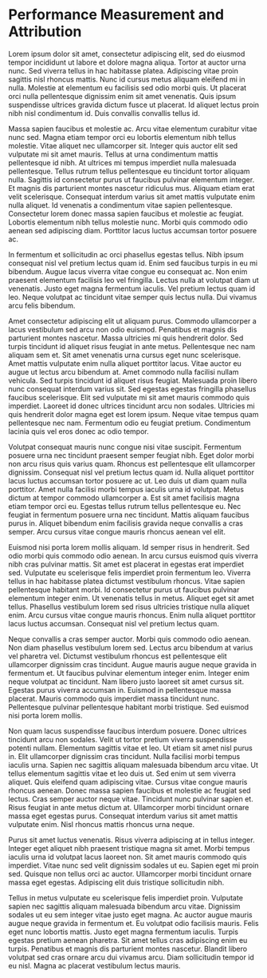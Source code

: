 

# Performance Measurement and Attribution
Lorem ipsum dolor sit amet, consectetur adipiscing elit, sed do eiusmod tempor incididunt ut labore et dolore magna aliqua. Tortor at auctor urna nunc. Sed viverra tellus in hac habitasse platea. Adipiscing vitae proin sagittis nisl rhoncus mattis. Nunc id cursus metus aliquam eleifend mi in nulla. Molestie at elementum eu facilisis sed odio morbi quis. Ut placerat orci nulla pellentesque dignissim enim sit amet venenatis. Quis ipsum suspendisse ultrices gravida dictum fusce ut placerat. Id aliquet lectus proin nibh nisl condimentum id. Duis convallis convallis tellus id.

Massa sapien faucibus et molestie ac. Arcu vitae elementum curabitur vitae nunc sed. Magna etiam tempor orci eu lobortis elementum nibh tellus molestie. Vitae aliquet nec ullamcorper sit. Integer quis auctor elit sed vulputate mi sit amet mauris. Tellus at urna condimentum mattis pellentesque id nibh. At ultrices mi tempus imperdiet nulla malesuada pellentesque. Tellus rutrum tellus pellentesque eu tincidunt tortor aliquam nulla. Sagittis id consectetur purus ut faucibus pulvinar elementum integer. Et magnis dis parturient montes nascetur ridiculus mus. Aliquam etiam erat velit scelerisque. Consequat interdum varius sit amet mattis vulputate enim nulla aliquet. Id venenatis a condimentum vitae sapien pellentesque. Consectetur lorem donec massa sapien faucibus et molestie ac feugiat. Lobortis elementum nibh tellus molestie nunc. Morbi quis commodo odio aenean sed adipiscing diam. Porttitor lacus luctus accumsan tortor posuere ac.

In fermentum et sollicitudin ac orci phasellus egestas tellus. Nibh ipsum consequat nisl vel pretium lectus quam id. Enim sed faucibus turpis in eu mi bibendum. Augue lacus viverra vitae congue eu consequat ac. Non enim praesent elementum facilisis leo vel fringilla. Lectus nulla at volutpat diam ut venenatis. Justo eget magna fermentum iaculis. Vel pretium lectus quam id leo. Neque volutpat ac tincidunt vitae semper quis lectus nulla. Dui vivamus arcu felis bibendum.

Amet consectetur adipiscing elit ut aliquam purus. Commodo ullamcorper a lacus vestibulum sed arcu non odio euismod. Penatibus et magnis dis parturient montes nascetur. Massa ultricies mi quis hendrerit dolor. Sed turpis tincidunt id aliquet risus feugiat in ante metus. Pellentesque nec nam aliquam sem et. Sit amet venenatis urna cursus eget nunc scelerisque. Amet mattis vulputate enim nulla aliquet porttitor lacus. Vitae auctor eu augue ut lectus arcu bibendum at. Amet commodo nulla facilisi nullam vehicula. Sed turpis tincidunt id aliquet risus feugiat. Malesuada proin libero nunc consequat interdum varius sit. Sed egestas egestas fringilla phasellus faucibus scelerisque. Elit sed vulputate mi sit amet mauris commodo quis imperdiet. Laoreet id donec ultrices tincidunt arcu non sodales. Ultricies mi quis hendrerit dolor magna eget est lorem ipsum. Neque vitae tempus quam pellentesque nec nam. Fermentum odio eu feugiat pretium. Condimentum lacinia quis vel eros donec ac odio tempor.

Volutpat consequat mauris nunc congue nisi vitae suscipit. Fermentum posuere urna nec tincidunt praesent semper feugiat nibh. Eget dolor morbi non arcu risus quis varius quam. Rhoncus est pellentesque elit ullamcorper dignissim. Consequat nisl vel pretium lectus quam id. Nulla aliquet porttitor lacus luctus accumsan tortor posuere ac ut. Leo duis ut diam quam nulla porttitor. Amet nulla facilisi morbi tempus iaculis urna id volutpat. Metus dictum at tempor commodo ullamcorper a. Est sit amet facilisis magna etiam tempor orci eu. Egestas tellus rutrum tellus pellentesque eu. Nec feugiat in fermentum posuere urna nec tincidunt. Mattis aliquam faucibus purus in. Aliquet bibendum enim facilisis gravida neque convallis a cras semper. Arcu cursus vitae congue mauris rhoncus aenean vel elit.

Euismod nisi porta lorem mollis aliquam. Id semper risus in hendrerit. Sed odio morbi quis commodo odio aenean. In arcu cursus euismod quis viverra nibh cras pulvinar mattis. Sit amet est placerat in egestas erat imperdiet sed. Vulputate eu scelerisque felis imperdiet proin fermentum leo. Viverra tellus in hac habitasse platea dictumst vestibulum rhoncus. Vitae sapien pellentesque habitant morbi. Id consectetur purus ut faucibus pulvinar elementum integer enim. Ut venenatis tellus in metus. Aliquet eget sit amet tellus. Phasellus vestibulum lorem sed risus ultricies tristique nulla aliquet enim. Arcu cursus vitae congue mauris rhoncus. Enim nulla aliquet porttitor lacus luctus accumsan. Consequat nisl vel pretium lectus quam.

Neque convallis a cras semper auctor. Morbi quis commodo odio aenean. Non diam phasellus vestibulum lorem sed. Lectus arcu bibendum at varius vel pharetra vel. Dictumst vestibulum rhoncus est pellentesque elit ullamcorper dignissim cras tincidunt. Augue mauris augue neque gravida in fermentum et. Ut faucibus pulvinar elementum integer enim. Integer enim neque volutpat ac tincidunt. Nam libero justo laoreet sit amet cursus sit. Egestas purus viverra accumsan in. Euismod in pellentesque massa placerat. Mauris commodo quis imperdiet massa tincidunt nunc. Pellentesque pulvinar pellentesque habitant morbi tristique. Sed euismod nisi porta lorem mollis.

Non quam lacus suspendisse faucibus interdum posuere. Donec ultrices tincidunt arcu non sodales. Velit ut tortor pretium viverra suspendisse potenti nullam. Elementum sagittis vitae et leo. Ut etiam sit amet nisl purus in. Elit ullamcorper dignissim cras tincidunt. Nulla facilisi morbi tempus iaculis urna. Sapien nec sagittis aliquam malesuada bibendum arcu vitae. Ut tellus elementum sagittis vitae et leo duis ut. Sed enim ut sem viverra aliquet. Quis eleifend quam adipiscing vitae. Cursus vitae congue mauris rhoncus aenean. Donec massa sapien faucibus et molestie ac feugiat sed lectus. Cras semper auctor neque vitae. Tincidunt nunc pulvinar sapien et. Risus feugiat in ante metus dictum at. Ullamcorper morbi tincidunt ornare massa eget egestas purus. Consequat interdum varius sit amet mattis vulputate enim. Nisl rhoncus mattis rhoncus urna neque.

Purus sit amet luctus venenatis. Risus viverra adipiscing at in tellus integer. Integer eget aliquet nibh praesent tristique magna sit amet. Morbi tempus iaculis urna id volutpat lacus laoreet non. Sit amet mauris commodo quis imperdiet. Vitae nunc sed velit dignissim sodales ut eu. Sapien eget mi proin sed. Quisque non tellus orci ac auctor. Ullamcorper morbi tincidunt ornare massa eget egestas. Adipiscing elit duis tristique sollicitudin nibh.

Tellus in metus vulputate eu scelerisque felis imperdiet proin. Vulputate sapien nec sagittis aliquam malesuada bibendum arcu vitae. Dignissim sodales ut eu sem integer vitae justo eget magna. Ac auctor augue mauris augue neque gravida in fermentum et. Eu volutpat odio facilisis mauris. Felis eget nunc lobortis mattis. Justo eget magna fermentum iaculis. Turpis egestas pretium aenean pharetra. Sit amet tellus cras adipiscing enim eu turpis. Penatibus et magnis dis parturient montes nascetur. Blandit libero volutpat sed cras ornare arcu dui vivamus arcu. Diam sollicitudin tempor id eu nisl. Magna ac placerat vestibulum lectus mauris.
